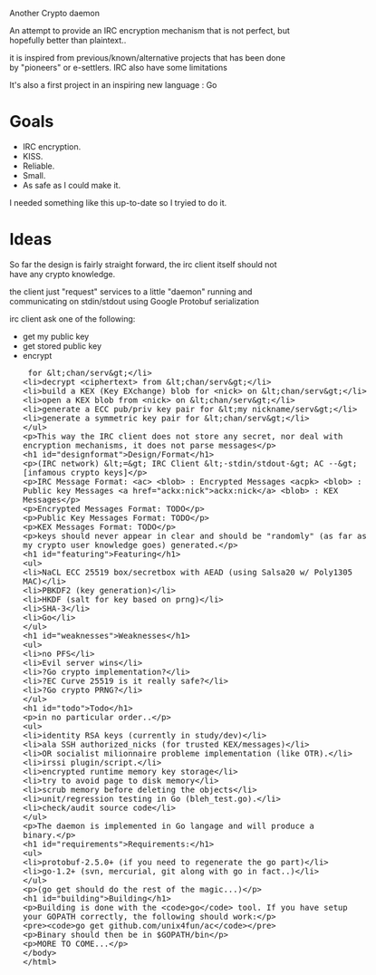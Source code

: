 Another Crypto daemon

An attempt to provide an IRC encryption mechanism that is not perfect, but
hopefully better than plaintext..

it is inspired from previous/known/alternative projects that has been done by "pioneers" or
e-settlers.
IRC also have some limitations

It's also a first project in an inspiring new language : Go

# Goals

* IRC encryption.
* KISS.
* Reliable.
* Small.
* As safe as I could make it.

I needed something like this up-to-date so I tryied to do it.

# Ideas

So far the design is fairly straight forward, the irc client itself should not
have any crypto knowledge.

the client just "request" services to a little "daemon" running and
communicating on stdin/stdout using Google Protobuf serialization

irc client ask one of the following:
- get my public key
- get <nick> stored public key
- encrypt <plaintext> for <chan/serv>
- decrypt <ciphertext> from <chan/serv>
- build a KEX (Key EXchange) blob for <nick> on <chan/serv>
- open a KEX blob from <nick> on <chan/serv>
- generate a ECC pub/priv key pair for <my nickname/serv> 
- generate a symmetric key pair for <chan/serv>

This way the IRC client does not store any secret, nor deal with encryption
mechanisms, it does not parse messages

# Design/Format

(IRC network) <=> IRC Client <-stdin/stdout-> AC --> [infamous crypto keys]

IRC Message Format:
<ac> <blob>         : Encrypted Messages
<acpk> <blob>       : Public key Messages
<ackx:nick> <blob>  : KEX Messages

Encrypted Messages Format:
TODO

Public Key Messages Format:
TODO

KEX Messages Format: 
TODO

keys should never appear in clear and should be "randomly" (as far as my crypto user knowledge goes) generated.

# Featuring

* NaCL ECC 25519 box/secretbox with AEAD (using Salsa20 w/ Poly1305 MAC)
* PBKDF2 (key generation)
* HKDF (salt for key based on prng)
* SHA-3
* Go

# Weaknesses
* no PFS
* Evil server wins
* ?Go crypto implementation?
* ?EC Curve 25519 is it really safe? 
* ?Go crypto PRNG?

# Todo

in no particular order..
* identity RSA keys (currently in study/dev)
* ala SSH authorized_nicks (for trusted KEX/messages)
* OR socialist milionnaire probleme implementation (like OTR).
* irssi plugin/script.
* encrypted runtime memory key storage
* try to avoid page to disk memory
* scrub memory before deleting the objects
* unit/regression testing in Go (bleh_test.go).
* check/audit source code

The daemon is implemented in Go langage and will produce a binary.


# Requirements:

* protobuf-2.5.0+ (if you need to regenerate the go part)
* go-1.2+ (svn, mercurial, git along with go in fact..)

(go get should do the rest of the magic...)

# Building

Building is done with the `go` tool. If you have setup your GOPATH
correctly, the following should work:

    go get github.com/unix4fun/ac

Binary should then be in $GOPATH/bin

MORE TO COME...
